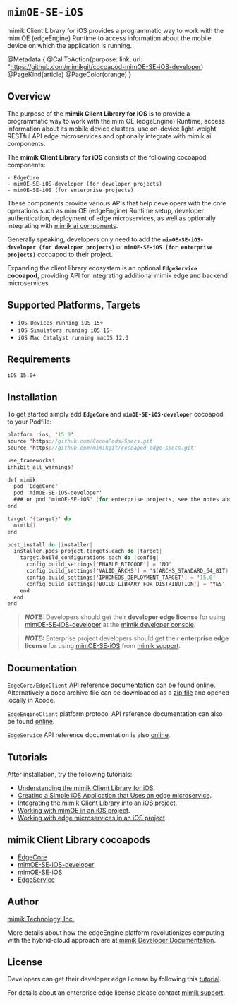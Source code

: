 # ``mimOE-SE-iOS``

mimik Client Library for iOS provides a programmatic way to work with the mim OE (edgeEngine) Runtime to access information about the mobile device on which the application is running.

@Metadata {
    @CallToAction(purpose: link, url: "https://github.com/mimikgit/cocoapod-mimOE-SE-iOS-developer)
    @PageKind(article)
    @PageColor(orange)
}


## Overview

The purpose of the **mimik Client Library for iOS** is to provide a programmatic way to work with the mim OE (edgeEngine) Runtime, access information about its mobile device clusters, use on-device light-weight RESTful API edge microservices and optionally integrate with mimik ai components.

The **mimik Client Library for iOS** consists of the following cocoapod components:

    - EdgeCore
    - mimOE-SE-iOS-developer (for developer projects) 
    - mimOE-SE-iOS (for enterprise projects) 

These components provide various APIs that help developers with the core operations such as mim OE (edgeEngine) Runtime setup, developer authentication, deployment of edge microservices, as well as optionally integrating with [mimik ai components](https://devdocs.mimik.com/tutorials/02-submenu/02-submenu/01-index).

Generally speaking, developers only need to add the **`mimOE-SE-iOS-developer (for developer projects)`** or **`mimOE-SE-iOS (for enterprise projects)`** cocoapod to their project.

Expanding the client library ecosystem is an optional **`EdgeService` cocoapod**, providing API for integrating additional mimik edge and backend microservices.


## Supported Platforms, Targets
* `iOS Devices running iOS 15+`
* `iOS Simulators running iOS 15+`
* `iOS Mac Catalyst running macOS 12.0`


## Requirements
```
iOS 15.0+
```

## Installation

To get started simply add **`EdgeCore`** and **`mimOE-SE-iOS-developer`** cocoapod to your Podfile:


```swift
platform :ios, '15.0'
source 'https://github.com/CocoaPods/Specs.git'
source 'https://github.com/mimikgit/cocoapod-edge-specs.git'

use_frameworks!
inhibit_all_warnings!

def mimik
  pod 'EdgeCore'
  pod 'mimOE-SE-iOS-developer'
  ### or pod 'mimOE-SE-iOS' (for enterprise projects, see the notes above)
end

target '{target}' do
  mimik()
end

post_install do |installer|
  installer.pods_project.targets.each do |target|
    target.build_configurations.each do |config|
      config.build_settings['ENABLE_BITCODE'] = 'NO'
      config.build_settings['VALID_ARCHS'] = '$(ARCHS_STANDARD_64_BIT)'
      config.build_settings['IPHONEOS_DEPLOYMENT_TARGET'] = '15.0'
      config.build_settings['BUILD_LIBRARY_FOR_DISTRIBUTION'] = 'YES'
    end
  end
end
```

> **_NOTE:_** Developers should get their **developer edge license** for using [mimOE-SE-iOS-developer](https://github.com/mimikgit/cocoapod-mimOE-SE-iOS-developer) at the [mimik developer console](https://developer.mimik.com/console).

> **_NOTE:_** Enterprise project developers should get their **enterprise edge license** for using [mimOE-SE-iOS](https://github.com/mimikgit/cocoapod-mimOE-SE-iOS) from [mimik support](https://developer.mimik.com/support/).


## Documentation

`EdgeCore/EdgeClient` API reference documentation can be found  [online](https://mimikgit.github.io/cocoapod-EdgeCore/documentation/edgecore/edgeclient). Alternatively a docc archive file can be downloaded as a [zip file](https://github.com/mimikgit/cocoapod-EdgeCore/tree/main/EdgeCore.doccarchive.zip) and opened locally in Xcode.

`EdgeEngineClient` platform protocol API reference documentation can also be found [online](https://mimikgit.github.io/cocoapod-EdgeCore/documentation/edgecore/edgeengineclient).

`EdgeService` API reference documentation is also [online](https://mimikgit.github.io/cocoapod-EdgeService/documentation/edgeservice/).


## Tutorials

After installation, try the following tutorials:

- [Understanding the mimik Client Library for iOS](https://devdocs.mimik.com/key-concepts/10-index).
- [Creating a Simple iOS Application that Uses an edge microservice](https://devdocs.mimik.com/tutorials/01-submenu/02-submenu/01-index).
- [Integrating the mimik Client Library into an iOS project](https://devdocs.mimik.com/tutorials/01-submenu/02-submenu/02-index).
- [Working with mimOE in an iOS project](https://devdocs.mimik.com/tutorials/01-submenu/02-submenu/03-index).
- [Working with edge microservices in an iOS project](https://devdocs.mimik.com/tutorials/01-submenu/02-submenu/04-index).


## mimik Client Library cocoapods

* [EdgeCore](https://github.com/mimikgit/cocoapod-EdgeCore)
* [mimOE-SE-iOS-developer](https://github.com/mimikgit/cocoapod-mimOE-SE-iOS-developer)
* [mimOE-SE-iOS](https://github.com/mimikgit/cocoapod-mimOE-SE-iOS)
* [EdgeService](https://github.com/mimikgit/cocoapod-EdgeService)


## Author

[mimik Technology, Inc.](https://mimik.com)

More details about how the edgeEngine platform revolutionizes computing with the hybrid-cloud approach are at [mimik Developer Documentation](https://devdocs.mimik.com).


## License

Developers can get their developer edge license by following this [tutorial](https://devdocs.mimik.com/tutorials/01-submenu/02-submenu/03-index).

For details about an enterprise edge license please contact [mimik support](https://mimik.com/contact-us/).
